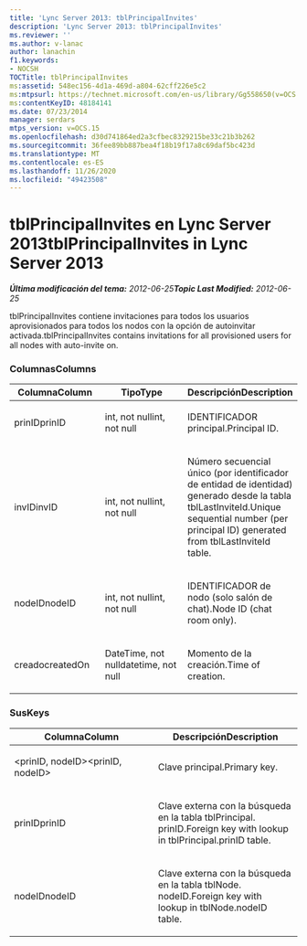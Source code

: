 ```yaml
---
title: 'Lync Server 2013: tblPrincipalInvites'
description: 'Lync Server 2013: tblPrincipalInvites'
ms.reviewer: ''
ms.author: v-lanac
author: lanachin
f1.keywords:
- NOCSH
TOCTitle: tblPrincipalInvites
ms:assetid: 548ec156-4d1a-469d-a804-62cff226e5c2
ms:mtpsurl: https://technet.microsoft.com/en-us/library/Gg558650(v=OCS.15)
ms:contentKeyID: 48184141
ms.date: 07/23/2014
manager: serdars
mtps_version: v=OCS.15
ms.openlocfilehash: d30d741864ed2a3cfbec8329215be33c21b3b262
ms.sourcegitcommit: 36fee89bb887bea4f18b19f17a8c69daf5bc423d
ms.translationtype: MT
ms.contentlocale: es-ES
ms.lasthandoff: 11/26/2020
ms.locfileid: "49423508"
---
```

# <a name="tblprincipalinvites-in-lync-server-2013"></a><span data-ttu-id="7d036-103">tblPrincipalInvites en Lync Server 2013</span><span class="sxs-lookup"><span data-stu-id="7d036-103">tblPrincipalInvites in Lync Server 2013</span></span>

<div data-xmlns="http://www.w3.org/1999/xhtml">

<div class="topic" data-xmlns="http://www.w3.org/1999/xhtml" data-msxsl="urn:schemas-microsoft-com:xslt" data-cs="https://msdn.microsoft.com/">

<div data-asp="https://msdn2.microsoft.com/asp">



</div>

<div id="mainSection">

<div id="mainBody"><span data-ttu-id="7d036-104">

<span> </span></span><span class="sxs-lookup"><span data-stu-id="7d036-104">

<span> </span></span></span>

<span data-ttu-id="7d036-105">_**Última modificación del tema:** 2012-06-25_</span><span class="sxs-lookup"><span data-stu-id="7d036-105">_**Topic Last Modified:** 2012-06-25_</span></span>

<span data-ttu-id="7d036-106">tblPrincipalInvites contiene invitaciones para todos los usuarios aprovisionados para todos los nodos con la opción de autoinvitar activada.</span><span class="sxs-lookup"><span data-stu-id="7d036-106">tblPrincipalInvites contains invitations for all provisioned users for all nodes with auto-invite on.</span></span>

### <a name="columns"></a><span data-ttu-id="7d036-107">Columnas</span><span class="sxs-lookup"><span data-stu-id="7d036-107">Columns</span></span>

<table>
<colgroup>
<col style="width: 33%" />
<col style="width: 33%" />
<col style="width: 33%" />
</colgroup>
<thead>
<tr class="header">
<th><span data-ttu-id="7d036-108">Columna</span><span class="sxs-lookup"><span data-stu-id="7d036-108">Column</span></span></th>
<th><span data-ttu-id="7d036-109">Tipo</span><span class="sxs-lookup"><span data-stu-id="7d036-109">Type</span></span></th>
<th><span data-ttu-id="7d036-110">Descripción</span><span class="sxs-lookup"><span data-stu-id="7d036-110">Description</span></span></th>
</tr>
</thead>
<tbody>
<tr class="odd">
<td><p><span data-ttu-id="7d036-111">prinID</span><span class="sxs-lookup"><span data-stu-id="7d036-111">prinID</span></span></p></td>
<td><p><span data-ttu-id="7d036-112">int, not null</span><span class="sxs-lookup"><span data-stu-id="7d036-112">int, not null</span></span></p></td>
<td><p><span data-ttu-id="7d036-113">IDENTIFICADOR principal.</span><span class="sxs-lookup"><span data-stu-id="7d036-113">Principal ID.</span></span></p></td>
</tr>
<tr class="even">
<td><p><span data-ttu-id="7d036-114">invID</span><span class="sxs-lookup"><span data-stu-id="7d036-114">invID</span></span></p></td>
<td><p><span data-ttu-id="7d036-115">int, not null</span><span class="sxs-lookup"><span data-stu-id="7d036-115">int, not null</span></span></p></td>
<td><p><span data-ttu-id="7d036-116">Número secuencial único (por identificador de entidad de identidad) generado desde la tabla tblLastInviteId.</span><span class="sxs-lookup"><span data-stu-id="7d036-116">Unique sequential number (per principal ID) generated from tblLastInviteId table.</span></span></p></td>
</tr>
<tr class="odd">
<td><p><span data-ttu-id="7d036-117">nodeID</span><span class="sxs-lookup"><span data-stu-id="7d036-117">nodeID</span></span></p></td>
<td><p><span data-ttu-id="7d036-118">int, not null</span><span class="sxs-lookup"><span data-stu-id="7d036-118">int, not null</span></span></p></td>
<td><p><span data-ttu-id="7d036-119">IDENTIFICADOR de nodo (solo salón de chat).</span><span class="sxs-lookup"><span data-stu-id="7d036-119">Node ID (chat room only).</span></span></p></td>
</tr>
<tr class="even">
<td><p><span data-ttu-id="7d036-120">creado</span><span class="sxs-lookup"><span data-stu-id="7d036-120">createdOn</span></span></p></td>
<td><p><span data-ttu-id="7d036-121">DateTime, not null</span><span class="sxs-lookup"><span data-stu-id="7d036-121">datetime, not null</span></span></p></td>
<td><p><span data-ttu-id="7d036-122">Momento de la creación.</span><span class="sxs-lookup"><span data-stu-id="7d036-122">Time of creation.</span></span></p></td>
</tr>
</tbody>
</table>


### <a name="keys"></a><span data-ttu-id="7d036-123">Sus</span><span class="sxs-lookup"><span data-stu-id="7d036-123">Keys</span></span>

<table>
<colgroup>
<col style="width: 50%" />
<col style="width: 50%" />
</colgroup>
<thead>
<tr class="header">
<th><span data-ttu-id="7d036-124">Columna</span><span class="sxs-lookup"><span data-stu-id="7d036-124">Column</span></span></th>
<th><span data-ttu-id="7d036-125">Descripción</span><span class="sxs-lookup"><span data-stu-id="7d036-125">Description</span></span></th>
</tr>
</thead>
<tbody>
<tr class="odd">
<td><p><span data-ttu-id="7d036-126">&lt;prinID, nodeID&gt;</span><span class="sxs-lookup"><span data-stu-id="7d036-126">&lt;prinID, nodeID&gt;</span></span></p></td>
<td><p><span data-ttu-id="7d036-127">Clave principal.</span><span class="sxs-lookup"><span data-stu-id="7d036-127">Primary key.</span></span></p></td>
</tr>
<tr class="even">
<td><p><span data-ttu-id="7d036-128">prinID</span><span class="sxs-lookup"><span data-stu-id="7d036-128">prinID</span></span></p></td>
<td><p><span data-ttu-id="7d036-129">Clave externa con la búsqueda en la tabla tblPrincipal. prinID.</span><span class="sxs-lookup"><span data-stu-id="7d036-129">Foreign key with lookup in tblPrincipal.prinID table.</span></span></p></td>
</tr>
<tr class="odd">
<td><p><span data-ttu-id="7d036-130">nodeID</span><span class="sxs-lookup"><span data-stu-id="7d036-130">nodeID</span></span></p></td>
<td><p><span data-ttu-id="7d036-131">Clave externa con la búsqueda en la tabla tblNode. nodeID.</span><span class="sxs-lookup"><span data-stu-id="7d036-131">Foreign key with lookup in tblNode.nodeID table.</span></span></p></td>
</tr>
</tbody>
</table><span data-ttu-id="7d036-132">


</div>

<span> </span>

</div>

</div>

</span><span class="sxs-lookup"><span data-stu-id="7d036-132">


</div>

<span> </span>

</div>

</div>

</span></span></div>

